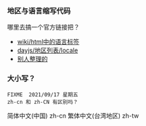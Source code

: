 ### 地区与语言缩写代码
哪里去搞一个官方链接把？
- [wiki/html中的语言标签](https://en.wikipedia.org/wiki/Language_localisation)
- [dayjs/地区列表/locale](https://github.com/iamkun/dayjs/tree/dev/src/locale)
- [别人整理的](https://ioliu.cn/2017/country-city-and-language/)


### 大小写？


```?
FIXME  2021/09/17 星期五
zh-cn 和 zh-CN 有区别吗？
```

简体中文(中国) zh-cn
繁体中文(台湾地区) zh-tw
